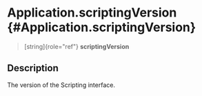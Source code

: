 Application.scriptingVersion {#Application.scriptingVersion}
============================

> [string]{role="ref"} **scriptingVersion**

Description
-----------

The version of the Scripting interface.
